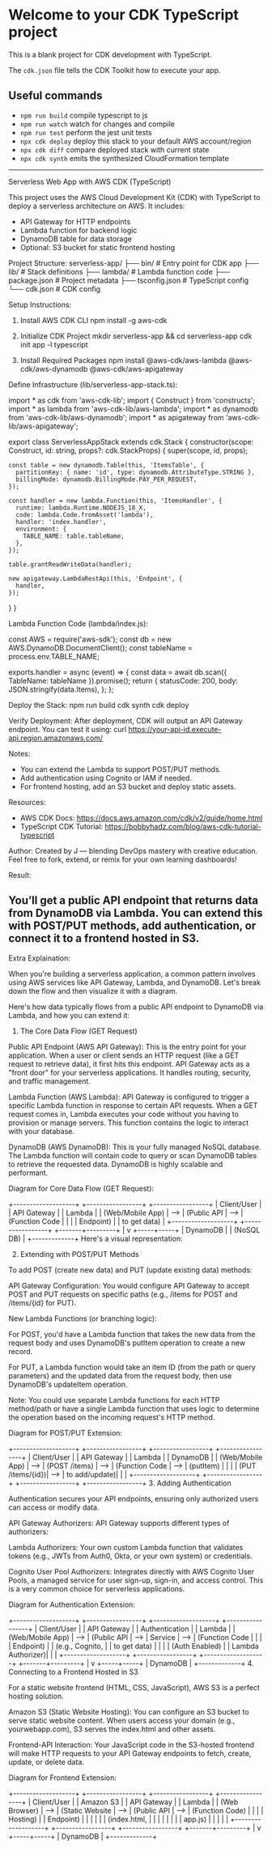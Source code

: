 # Welcome to your CDK TypeScript project

This is a blank project for CDK development with TypeScript.

The `cdk.json` file tells the CDK Toolkit how to execute your app.

## Useful commands

* `npm run build`   compile typescript to js
* `npm run watch`   watch for changes and compile
* `npm run test`    perform the jest unit tests
* `npx cdk deploy`  deploy this stack to your default AWS account/region
* `npx cdk diff`    compare deployed stack with current state
* `npx cdk synth`   emits the synthesized CloudFormation template


--------------

Serverless Web App with AWS CDK (TypeScript)

This project uses the AWS Cloud Development Kit (CDK) with TypeScript to deploy a serverless architecture on AWS. It includes:

- API Gateway for HTTP endpoints  
- Lambda function for backend logic  
- DynamoDB table for data storage  
- Optional: S3 bucket for static frontend hosting

Project Structure:
serverless-app/
├── bin/                      # Entry point for CDK app
├── lib/                      # Stack definitions
├── lambda/                   # Lambda function code
├── package.json              # Project metadata
├── tsconfig.json             # TypeScript config
└── cdk.json                  # CDK config

Setup Instructions:

1. Install AWS CDK CLI
npm install -g aws-cdk

2. Initialize CDK Project
mkdir serverless-app && cd serverless-app
cdk init app -l typescript

3. Install Required Packages
npm install @aws-cdk/aws-lambda @aws-cdk/aws-dynamodb @aws-cdk/aws-apigateway

Define Infrastructure (lib/serverless-app-stack.ts):

import * as cdk from 'aws-cdk-lib';
import { Construct } from 'constructs';
import * as lambda from 'aws-cdk-lib/aws-lambda';
import * as dynamodb from 'aws-cdk-lib/aws-dynamodb';
import * as apigateway from 'aws-cdk-lib/aws-apigateway';

export class ServerlessAppStack extends cdk.Stack {
  constructor(scope: Construct, id: string, props?: cdk.StackProps) {
    super(scope, id, props);

    const table = new dynamodb.Table(this, 'ItemsTable', {
      partitionKey: { name: 'id', type: dynamodb.AttributeType.STRING },
      billingMode: dynamodb.BillingMode.PAY_PER_REQUEST,
    });

    const handler = new lambda.Function(this, 'ItemsHandler', {
      runtime: lambda.Runtime.NODEJS_18_X,
      code: lambda.Code.fromAsset('lambda'),
      handler: 'index.handler',
      environment: {
        TABLE_NAME: table.tableName,
      },
    });

    table.grantReadWriteData(handler);

    new apigateway.LambdaRestApi(this, 'Endpoint', {
      handler,
    });
  }
}

Lambda Function Code (lambda/index.js):

const AWS = require('aws-sdk');
const db = new AWS.DynamoDB.DocumentClient();
const tableName = process.env.TABLE_NAME;

exports.handler = async (event) => {
  const data = await db.scan({ TableName: tableName }).promise();
  return {
    statusCode: 200,
    body: JSON.stringify(data.Items),
  };
};

Deploy the Stack:
npm run build
cdk synth
cdk deploy

Verify Deployment:
After deployment, CDK will output an API Gateway endpoint. You can test it using:
curl https://your-api-id.execute-api.region.amazonaws.com/

Notes:
- You can extend the Lambda to support POST/PUT methods.
- Add authentication using Cognito or IAM if needed.
- For frontend hosting, add an S3 bucket and deploy static assets.

Resources:
- AWS CDK Docs: https://docs.aws.amazon.com/cdk/v2/guide/home.html
- TypeScript CDK Tutorial: https://bobbyhadz.com/blog/aws-cdk-tutorial-typescript

Author:
Created by J — blending DevOps mastery with creative education.
Feel free to fork, extend, or remix for your own learning dashboards!

Result:

You’ll get a public API endpoint that returns data from DynamoDB via Lambda. You can extend this with POST/PUT methods, add authentication, or connect it to a frontend hosted in S3.
---------------
Extra Explaination:

When you're building a serverless application, a common pattern involves using AWS services like API Gateway, Lambda, and DynamoDB. Let's break down the flow and then visualize it with a diagram.

Here's how data typically flows from a public API endpoint to DynamoDB via Lambda, and how you can extend it:

1. The Core Data Flow (GET Request)

Public API Endpoint (AWS API Gateway): This is the entry point for your application. When a user or client sends an HTTP request (like a GET request to retrieve data), it first hits this endpoint. API Gateway acts as a "front door" for your serverless applications. It handles routing, security, and traffic management.

Lambda Function (AWS Lambda): API Gateway is configured to trigger a specific Lambda function in response to certain API requests. When a GET request comes in, Lambda executes your code without you having to provision or manage servers. This function contains the logic to interact with your database.

DynamoDB (AWS DynamoDB): This is your fully managed NoSQL database. The Lambda function will contain code to query or scan DynamoDB tables to retrieve the requested data. DynamoDB is highly scalable and performant.

Diagram for Core Data Flow (GET Request):

+-------------------+     +-----------------+     +-----------------+
|   Client/User     |     |  API Gateway    |     |    Lambda       |
| (Web/Mobile App)  | --> | (Public API     | --> | (Function Code  |
|                   |     |   Endpoint)     |     |   to get data)  |
+-------------------+     +-----------------+     +-------+---------+
                                                          |
                                                          v
                                                    +-----+-----+
                                                    |  DynamoDB   |
                                                    | (NoSQL DB)  |
                                                    +-------------+
Here's a visual representation:



2. Extending with POST/PUT Methods

To add POST (create new data) and PUT (update existing data) methods:

API Gateway Configuration: You would configure API Gateway to accept POST and PUT requests on specific paths (e.g., /items for POST and /items/{id} for PUT).

New Lambda Functions (or branching logic):

For POST, you'd have a Lambda function that takes the new data from the request body and uses DynamoDB's putItem operation to create a new record.

For PUT, a Lambda function would take an item ID (from the path or query parameters) and the updated data from the request body, then use DynamoDB's updateItem operation.

Note: You could use separate Lambda functions for each HTTP method/path or have a single Lambda function that uses logic to determine the operation based on the incoming request's HTTP method.

Diagram for POST/PUT Extension:

+-------------------+     +-----------------+     +-----------------+     +-----------------+
|   Client/User     |     |  API Gateway    |     |    Lambda       |     |    DynamoDB     |
| (Web/Mobile App)  | --> | (POST /items)   | --> | (Function Code  | --> | (putItem)       |
|                   |     | (PUT /items/{id})| --> |   to add/update)|     |                 |
+-------------------+     +-----------------+     +-----------------+     +-----------------+
3. Adding Authentication

Authentication secures your API endpoints, ensuring only authorized users can access or modify data.

API Gateway Authorizers: API Gateway supports different types of authorizers:

Lambda Authorizers: Your own custom Lambda function that validates tokens (e.g., JWTs from Auth0, Okta, or your own system) or credentials.

Cognito User Pool Authorizers: Integrates directly with AWS Cognito User Pools, a managed service for user sign-up, sign-in, and access control. This is a very common choice for serverless applications.

Diagram for Authentication Extension:

+-------------------+     +-----------------+     +-------------------+     +-----------------+
|   Client/User     |     |  API Gateway    |     | Authentication    |     |    Lambda       |
| (Web/Mobile App)  | --> | (Public API     | --> |  Service          | --> | (Function Code  |
|                   |     |   Endpoint)     |     |  (e.g., Cognito,  |     |   to get data)  |
|                   |     |  (Auth Enabled) |     |  Lambda Authorizer)|     |                 |
+-------------------+     +-----------------+     +-------------------+     +-------+---------+
                                                                                      |
                                                                                      v
                                                                                +-----+-----+
                                                                                |  DynamoDB   |
                                                                                +-------------+
4. Connecting to a Frontend Hosted in S3

For a static website frontend (HTML, CSS, JavaScript), AWS S3 is a perfect hosting solution.

Amazon S3 (Static Website Hosting): You can configure an S3 bucket to serve static website content. When users access your domain (e.g., yourwebapp.com), S3 serves the index.html and other assets.

Frontend-API Interaction: Your JavaScript code in the S3-hosted frontend will make HTTP requests to your API Gateway endpoints to fetch, create, update, or delete data.

Diagram for Frontend Extension:

+-------------------+     +-----------------+     +-----------------+     +-----------------+
|   Client/User     |     |  Amazon S3      |     |  API Gateway    |     |    Lambda       |
| (Web Browser)     | --> | (Static Website | --> | (Public API     | --> | (Function Code) |
|                   |     |   Hosting)      |     |   Endpoint)     |     |                 |
|                   |     |   (index.html,  |     |                 |     |                 |
|                   |     |    app.js)      |     |                 |     |                 |
+-------------------+     +-----------------+     +-----------------+     +-------+---------+
                                                                                      |
                                                                                      v
                                                                                +-----+-----+
                                                                                |  DynamoDB   |
                                                                                +-------------+